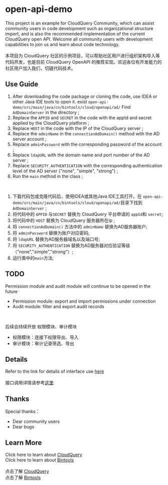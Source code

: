 # open-api-demo
This project is an example for CloudQuery Community, which can assist community users in code development such as organizational structure import, and is also the recommended implementation of the current CloudQuery open API. Welcome all community users with development capabilities to join us and learn about code technology.
</br>
</br>
本项目为 CloudQuery 社区的示例项目，可以帮助社区用户进行组织架构导入等代码开发，也是目前 CloudQuery OpenAPI 的推荐实现。欢迎各位有开发能力的社区用户加入我们，切磋代码技术。


## Use Guide
 1. After downloading the code package or cloning the code, use IDEA or other Java IDE tools to open it. exist
``` open-api-demo/src/main/java/cn/bintools/cloud/openapi/ad/ ```
Find ` AdDomainServer ` in the directory ;
 2. Replace the ` APPID ` and ` SECRET ` in the code with the appId and secret applied by the CloudQuery platform ;
 3. Replace ` HOST ` in the code with the IP of the CloudQuery server ;
 4. Replace the ` adminName ` in the ` connectionAdDomain() ` method with the AD server account ;
 5. Replace ` adminPassword ` with the corresponding password of the account ;
 6. Replace ` ldapURL ` with the domain name and port number of the AD server ;
 7. Replace ` SECURITY_AUTHENTICATION ` with the corresponding authentication level of the AD server ("none", "simple", "strong") ;
 8. Run the ` main ` method in the class ;
</br>

 1. 下载代码包或克隆代码后，使用IDEA或其他Java IDE工具打开。在 ``` open-api-demo/src/main/java/cn/bintools/cloud/openapi/ad/ ```目录下找到 ` AdDomainServer ` ;
 2. 将代码中的 ` APPID ` 与` SECRET ` 替换为 CloudQuery 平台申请的 ` appId `和 ` secret `;
 3. 将代码中的 ` HOST ` 替换为 CloudQuery 服务器所在ip ;
 4. 将 ` connectionAdDomain() ` 方法中的 ` adminName ` 替换为AD服务器账户;
 5. 将 ` adminPassword ` 替换为账户对应密码;
 6. 将 ` ldapURL ` 替换为AD服务器域名以及端口号;
 7. 将 ` SECURITY_AUTHENTICATION ` 替换为AD服务器对应验证等级 （"none","simple","strong"）;
 8. 运行类中的` main `方法;


## TODO 
Permission module and audit module will continue to be opened in the future
 - Permission module: export and import permissions under connection
 - Audit module: filter and export audit records
</br>

后续会持续开放 权限模块、审计模块 
 - 权限模块：连接下权限导出、导入
 - 审计模块：审计记录筛选、导出

 
## Details
Refer to the link for details of interface use [here](https://cloudquery.club/docs/install/open-api)
</br>
</br>
接口调用详情请参考[这里](https://cloudquery.club/docs/install/open-api)

## Thanks
Special thanks：
 - Dear community users
 - Dear bugs
 
## Learn More
Click here to learn about [CloudQuery](https://cloudquery.club/) </br>
Click here to learn about [Bintools](https://bintools.cn/)
</br>
</br>
点击了解 [CloudQuery](https://cloudquery.club/) </br>
点击了解 [Bintools](https://bintools.cn/)
